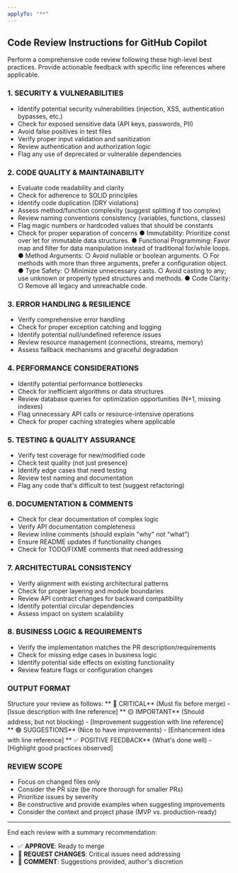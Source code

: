 ```yaml
---
applyTo: "**"
---
```




## Code Review Instructions for GitHub Copilot
Perform a comprehensive code review following these high-level best practices. Provide actionable feedback with specific line references where applicable.

### 1. SECURITY & VULNERABILITIES
- Identify potential security vulnerabilities (injection, XSS, authentication bypasses, etc.)
- Check for exposed sensitive data (API keys, passwords, PII)
- Avoid false positives in test files
- Verify proper input validation and sanitization
- Review authentication and authorization logic
- Flag any use of deprecated or vulnerable dependencies

### 2. CODE QUALITY & MAINTAINABILITY
- Evaluate code readability and clarity
- Check for adherence to SOLID principles
- Identify code duplication (DRY violations)
- Assess method/function complexity (suggest splitting if too complex)
- Review naming conventions consistency (variables, functions, classes)
- Flag magic numbers or hardcoded values that should be constants
- Check for proper separation of concerns
● Immutability: Prioritize const over let for immutable data structures.
● Functional Programming: Favor map and filter for data manipulation instead of traditional for/while loops.
● Method Arguments:
	○ Avoid nullable or boolean arguments.
	○ For methods with more than three arguments, prefer a configuration object.
● Type Safety:
	○ Minimize unnecessary casts.
	○ Avoid casting to any; use unknown or properly typed structures and methods.
● Code Clarity:
	○ Remove all legacy and unreachable code.

### 3. ERROR HANDLING & RESILIENCE
- Verify comprehensive error handling
- Check for proper exception catching and logging
- Identify potential null/undefined reference issues
- Review resource management (connections, streams, memory)
- Assess fallback mechanisms and graceful degradation

### 4. PERFORMANCE CONSIDERATIONS
- Identify potential performance bottlenecks
- Check for inefficient algorithms or data structures
- Review database queries for optimization opportunities (N+1, missing indexes)
- Flag unnecessary API calls or resource-intensive operations
- Check for proper caching strategies where applicable

### 5. TESTING & QUALITY ASSURANCE
- Verify test coverage for new/modified code
- Check test quality (not just presence)
- Identify edge cases that need testing
- Review test naming and documentation
- Flag any code that's difficult to test (suggest refactoring)

### 6. DOCUMENTATION & COMMENTS
- Check for clear documentation of complex logic
- Verify API documentation completeness
- Review inline comments (should explain "why" not "what")
- Ensure README updates if functionality changes
- Check for TODO/FIXME comments that need addressing

### 7. ARCHITECTURAL CONSISTENCY
- Verify alignment with existing architectural patterns
- Check for proper layering and module boundaries
- Review API contract changes for backward compatibility
- Identify potential circular dependencies
- Assess impact on system scalability

### 8. BUSINESS LOGIC & REQUIREMENTS
- Verify the implementation matches the PR description/requirements
- Check for missing edge cases in business logic
- Identify potential side effects on existing functionality
- Review feature flags or configuration changes

### OUTPUT FORMAT
Structure your review as follows:
** 🔴 CRITICAL** (Must fix before merge) - [Issue description with line reference]
** 🟡 IMPORTANT** (Should address, but not blocking) - [Improvement suggestion with line reference]
** 🟢 SUGGESTIONS** (Nice to have improvements) - [Enhancement idea with line reference]
** ✅ POSITIVE FEEDBACK** (What's done well) - [Highlight good practices observed]

### REVIEW SCOPE
- Focus on changed files only
- Consider the PR size (be more thorough for smaller PRs)
- Prioritize issues by severity
- Be constructive and provide examples when suggesting improvements
- Consider the context and project phase (MVP vs. production-ready)

---
End each review with a summary recommendation:
- ✅ **APPROVE**: Ready to merge
- 🛑 **REQUEST CHANGES**: Critical issues need addressing
- 💬 **COMMENT**: Suggestions provided, author's discretion